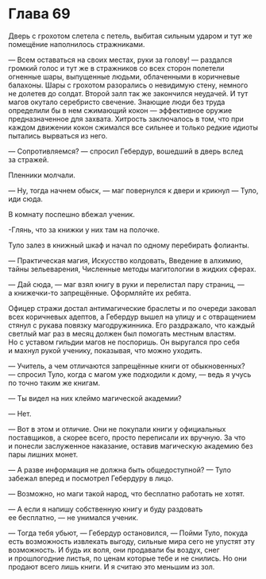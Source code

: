 # Глава 69

Дверь с грохотом слетела с петель, выбитая сильным ударом и тут же помещёние наполнилось стражниками.

— Всем оставаться на своих местах, руки за голову! — раздался громкий голос и тут же в стражников со всех сторон полетели огненные шары, выпущенные людьми, облаченными в коричневые балахоны. Шары с грохотом разорались о невидимую стену, немного не долетев до солдат. Второй залп так же закончился неудачей. И тут магов окутало серебристо свечение. Знающие люди без труда определили бы в нем сжимающий кокон — эффективное оружие предназначенное для захвата. Хитрость заключалось в том, что при каждом движении кокон сжимался все сильнее и только редкие идиоты пытались вырваться из него.

— Сопротивляемся? — спросил Гебердур, вошедший в дверь вслед за стражей.

Пленники молчали.

— Ну, тогда начнем обыск, — маг повернулся к двери и крикнул — Туло, иди сюда.

В комнату поспешно вбежал ученик.

-Глянь, что за книжки у них там на полочке.

Туло залез в книжный шкаф и начал по одному перебирать фолианты.

— Практическая магия, Искусство колдовать, Введение в алхимию, тайны зельеварения, Численные методы магитологии в жидких сферах.

— Дай сюда, — маг взял книгу в руки и перелистал пару страниц, — а книжечки-то запрещённые. Оформляйте их ребята.

Офицер стражи достал антимагические браслеты и по очереди заковал всех коричневых адептов, а Гебердур вышел на улицу и с отвращением стянул с рукава повязку магодружинника. Его раздражало, что каждый светлый маг раз в месяц должен был помогать местным властям. Но с уставом гильдии магов не поспоришь. Он выругался про себя и махнул рукой ученику, показывая, что можно уходить.

— Учитель, а чем отличаются запрещённые книги от обыкновенных? — спросил Туло, когда с магом уже подходили к дому, — ведь я учусь по точно таким же книгам.

— Ты видел на них клеймо магической академии?

— Нет.

— Вот в этом и отличие. Они не покупали книги у официальных поставщиков, а скорее всего, просто переписали их вручную. За что и понесли заслуженное наказание, оставив магическую академию без пары лишних монет.

— А разве информация не должна быть общедоступной? — Туло забежал вперед и посмотрел Гебердуру в лицо.

— Возможно, но маги такой народ, что бесплатно работать не хотят.

— А если я напишу собственную книгу и буду раздовать ее бесплатно, — не унимался ученик.

— Тогда тебя убьют, — Гебердур остановился, — Пойми Туло, покуда есть возможность извлекать выгоду, сильные мира сего не упустят эту возможность. И будь их воля, они продавали бы воздух, снег и прошлогодние листья, по ценам которые тебе и не снились. Но они продают всего лишь книги. И я считаю это меньшим из зол.

